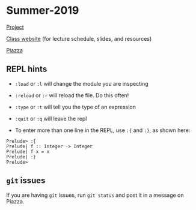 # Summer-2019
[Project](https://github.com/BU-CS320/Summer-2019-project)

[Class website](http://www.cs.bu.edu/fac/snyder/cs320/) (for lecture schedule, slides, and resources)

[Piazza](https://piazza.com/class/jvu6nbkjshs6gs)


## REPL hints
* `:load` or `:l` will change the module you are inspecting
* `:reload` or `:r` will reload the file.  Do this often!
* `:type` or `:t` will tell you the type of an expression
* `:quit` or `:q` will leave the repl

* To enter more than one line in the REPL, use `:{` and `:}`, as shown here:
```
Prelude> :{
Prelude| f :: Integer -> Integer
Prelude| f x = x
Prelude| :}
Prelude>
```
## ```git``` issues
If you are having ```git``` issues, run ```git status``` and post it in a message on Piazza. 
